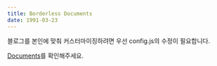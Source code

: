 ```yaml
---
title: Borderless Documents
date: 1991-03-23
---
```


블로그를 본인에 맞춰 커스터마이징하려면 우선 config.js의 수정이 필요합니다.

[Documents](<https://github.com/junhobaik/junhobaik.github.io/wiki/Document-(Borderless)>)를 확인해주세요.
